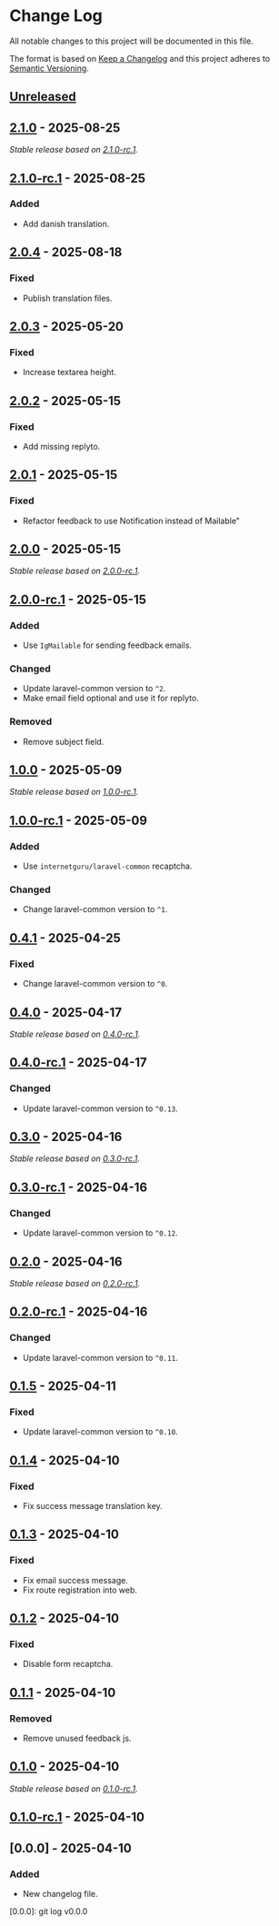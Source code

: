 # Change Log
All notable changes to this project will be documented in this file.

The format is based on [Keep a Changelog](http://keepachangelog.com/)
and this project adheres to [Semantic Versioning](http://semver.org/).

## [Unreleased]

## [2.1.0] - 2025-08-25

_Stable release based on [2.1.0-rc.1]._

## [2.1.0-rc.1] - 2025-08-25

### Added

- Add danish translation.

## [2.0.4] - 2025-08-18

### Fixed

- Publish translation files.

## [2.0.3] - 2025-05-20

### Fixed

- Increase textarea height.

## [2.0.2] - 2025-05-15

### Fixed

- Add missing replyto.

## [2.0.1] - 2025-05-15

### Fixed

- Refactor feedback to use Notification instead of Mailable"

## [2.0.0] - 2025-05-15

_Stable release based on [2.0.0-rc.1]._

## [2.0.0-rc.1] - 2025-05-15

### Added

- Use `IgMailable` for sending feedback emails.

### Changed

- Update laravel-common version to `^2`.
- Make email field optional and use it for replyto.

### Removed

- Remove subject field.

## [1.0.0] - 2025-05-09

_Stable release based on [1.0.0-rc.1]._

## [1.0.0-rc.1] - 2025-05-09

### Added

- Use `internetguru/laravel-common` recaptcha.

### Changed

- Change laravel-common version to `^1`.

## [0.4.1] - 2025-04-25

### Fixed

- Change laravel-common version to `^0`.

## [0.4.0] - 2025-04-17

_Stable release based on [0.4.0-rc.1]._

## [0.4.0-rc.1] - 2025-04-17

### Changed

- Update laravel-common version to `^0.13`.

## [0.3.0] - 2025-04-16

_Stable release based on [0.3.0-rc.1]._

## [0.3.0-rc.1] - 2025-04-16

### Changed

- Update laravel-common version to `^0.12`.

## [0.2.0] - 2025-04-16

_Stable release based on [0.2.0-rc.1]._

## [0.2.0-rc.1] - 2025-04-16

### Changed

- Update laravel-common version to `^0.11`.

## [0.1.5] - 2025-04-11

### Fixed

- Update laravel-common version to `^0.10`.

## [0.1.4] - 2025-04-10

### Fixed

- Fix success message translation key.

## [0.1.3] - 2025-04-10

### Fixed

- Fix email success message.
- Fix route registration into web.

## [0.1.2] - 2025-04-10

### Fixed

- Disable form recaptcha.

## [0.1.1] - 2025-04-10

### Removed

- Remove unused feedback js.

## [0.1.0] - 2025-04-10

_Stable release based on [0.1.0-rc.1]._

## [0.1.0-rc.1] - 2025-04-10

## [0.0.0] - 2025-04-10

### Added

- New changelog file.

[Unreleased]: https://https://github.com/internetguru/laravel-feedback/compare/staging...dev
[2.1.0]: https://https://github.com/internetguru/laravel-feedback/compare/v2.0.4...v2.1.0
[2.1.0-rc.1]: https://github.com/internetguru/laravel-feedback/releases/tag/v2.0.4
[2.0.4]: https://https://github.com/internetguru/laravel-feedback/compare/v2.0.3...v2.0.4
[2.0.3]: https://https://github.com/internetguru/laravel-feedback/compare/v2.0.2...v2.0.3
[2.0.2]: https://https://github.com/internetguru/laravel-feedback/compare/v2.0.1...v2.0.2
[2.0.1]: https://https://github.com/internetguru/laravel-feedback/compare/v2.0.0...v2.0.1
[2.0.0]: https://https://github.com/internetguru/laravel-feedback/compare/v1.0.0...v2.0.0
[2.0.0-rc.1]: https://github.com/internetguru/laravel-feedback/releases/tag/v1.0.0
[1.0.0]: https://https://github.com/internetguru/laravel-feedback/compare/v0.4.1...v1.0.0
[1.0.0-rc.1]: https://github.com/internetguru/laravel-feedback/releases/tag/v0.4.1
[0.4.1]: https://https://github.com/internetguru/laravel-feedback/compare/v0.4.0...v0.4.1
[0.4.0]: https://https://github.com/internetguru/laravel-feedback/compare/v0.3.0...v0.4.0
[0.4.0-rc.1]: https://github.com/internetguru/laravel-feedback/releases/tag/v0.3.0
[0.3.0]: https://https://github.com/internetguru/laravel-feedback/compare/v0.2.0...v0.3.0
[0.3.0-rc.1]: https://github.com/internetguru/laravel-feedback/releases/tag/v0.2.0
[0.2.0]: https://https://github.com/internetguru/laravel-feedback/compare/v0.1.5...v0.2.0
[0.2.0-rc.1]: https://github.com/internetguru/laravel-feedback/releases/tag/v0.1.5
[0.1.5]: https://https://github.com/internetguru/laravel-feedback/compare/v0.1.4...v0.1.5
[0.1.4]: https://https://github.com/internetguru/laravel-feedback/compare/v0.1.3...v0.1.4
[0.1.3]: https://https://github.com/internetguru/laravel-feedback/compare/v0.1.2...v0.1.3
[0.1.2]: https://https://github.com/internetguru/laravel-feedback/compare/v0.1.1...v0.1.2
[0.1.1]: https://https://github.com/internetguru/laravel-feedback/compare/v0.1.0...v0.1.1
[0.1.0]: https://https://github.com/internetguru/laravel-feedback/compare/v0.0.0...v0.1.0
[0.1.0-rc.1]: https://github.com/internetguru/laravel-feedback/releases/tag/v0.0.0
[0.0.0]: git log v0.0.0
